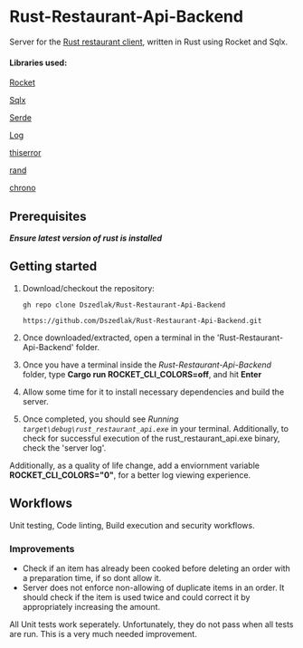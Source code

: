 # Rust-Restaurant-Api-Backend

Server for the [Rust restaurant client](https://github.com/Dszedlak/rust_restaurant_client/blob/master/README.md "Restaurant Client"), written in Rust using Rocket and Sqlx.

#### Libraries used:

[Rocket](https://crates.io/crates/rocket "Rocket.rs")

[Sqlx](https://crates.io/crates/sqlx "Sqlx")

[Serde](https://crates.io/crates/serde "Serde")

[Log](https://crates.io/crates/simplelog "Simplelog")

[thiserror](https://crates.io/crates/thiserror "thiserror")

[rand](https://crates.io/crates/rand "rand")

[chrono](https://crates.io/crates/chrono "chrono")

## Prerequisites

***Ensure latest version of rust is installed***

## Getting started

1. Download/checkout the repository:
   
    ```gh repo clone Dszedlak/Rust-Restaurant-Api-Backend```
  
    ```https://github.com/Dszedlak/Rust-Restaurant-Api-Backend.git```
  
 2. Once downloaded/extracted, open a terminal in the 'Rust-Restaurant-Api-Backend' folder.
 3. Once you have a terminal inside the *Rust-Restaurant-Api-Backend* folder, type **Cargo run ROCKET_CLI_COLORS=off**, and hit **Enter**
 4. Allow some time for it to install necessary dependencies and build the server.
 5. Once completed, you should see *Running `target\debug\rust_restaurant_api.exe`* in your terminal. Additionally, to check for successful execution of the rust_restaurant_api.exe binary, check the 'server log'.

Additionally, as a quality of life change, add a enviornment variable **ROCKET_CLI_COLORS="0"**, for a better log viewing experience.
## Workflows

Unit testing, Code linting, Build execution and security workflows.

### Improvements
- Check if an item has already been cooked before deleting an order with a preparation time, if so dont allow it.
- Server does not enforce non-allowing of duplicate items in an order. It should check if the item is used twice and could correct it by appropriately increasing the amount.

All Unit tests work seperately. Unfortunately, they do not pass when all tests are run. This is a very much needed improvement.

